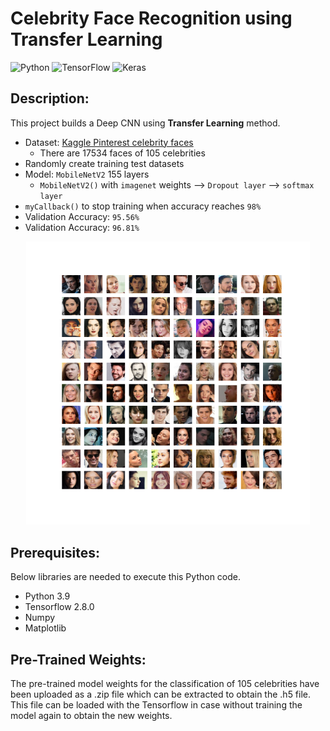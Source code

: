 # Celebrity Face Recognition using Transfer Learning
![Python](https://img.shields.io/badge/python-3670A0?style=for-the-badge&logo=python&logoColor=ffdd54)
![TensorFlow](https://img.shields.io/badge/TensorFlow-%23FF6F00.svg?style=for-the-badge&logo=TensorFlow&logoColor=white)
![Keras](https://img.shields.io/badge/Keras-%23D00000.svg?style=for-the-badge&logo=Keras&logoColor=white)

## Description:
This project builds a Deep CNN using **Transfer Learning** method.
  - Dataset: [Kaggle Pinterest celebrity faces](https://www.kaggle.com/datasets/hereisburak/pins-face-recognition)
    - There are 17534 faces of 105 celebrities
  - Randomly create training test datasets
  - Model: `MobileNetV2` 155 layers
    - `MobileNetV2()` with `imagenet` weights -->  `Dropout layer` --> `softmax layer`
  - `myCallback()` to stop training when accuracy reaches `98%`
  - Validation Accuracy: `95.56%`
  - Validation Accuracy: `96.81%`

<p align="middle">
  <img src="fig.png" width="90%" />
</p>

## Prerequisites:
Below libraries are needed to execute this Python code.
- Python 3.9
- Tensorflow 2.8.0
- Numpy
- Matplotlib

## Pre-Trained Weights:
The pre-trained model weights for the classification of 105 celebrities have been uploaded as a .zip file which can be extracted to obtain the .h5 file. This file can be loaded with the Tensorflow in case without training the model again to obtain the new weights.

